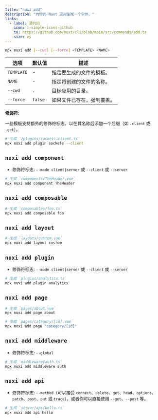 ```yaml
---
title: "nuxi add"
description: "为你的 Nuxt 应用生成一个实体。"
links:
  - label: 源代码
    icon: i-simple-icons-github
    to: https://github.com/nuxt/cli/blob/main/src/commands/add.ts
    size: xs
---
```


```bash [Terminal]
npx nuxi add [--cwd] [--force] <TEMPLATE> <NAME>
```

选项        | 默认值          | 描述
-------------------------|-----------------|------------------
`TEMPLATE` | - | 指定要生成的文件的模板。
`NAME` | - | 指定将创建的文件的名称。
`--cwd` | `.` | 目标应用的目录。
`--force` | `false` | 如果文件已存在，强制覆盖。

**修饰符:**

一些模板支持额外的修饰符标志，以在其名称后添加一个后缀（如 `.client` 或 `.get`）。

```bash [Terminal]
# 生成 `/plugins/sockets.client.ts`
npx nuxi add plugin sockets --client
```

## `nuxi add component`

* 修饰符标志: `--mode client|server` 或 `--client` 或 `--server`

```bash [Terminal]
# 生成 `components/TheHeader.vue`
npx nuxi add component TheHeader
```

## `nuxi add composable`

```bash [Terminal]
# 生成 `composables/foo.ts`
npx nuxi add composable foo
```

## `nuxi add layout`

```bash [Terminal]
# 生成 `layouts/custom.vue`
npx nuxi add layout custom
```

## `nuxi add plugin`

* 修饰符标志: `--mode client|server` 或 `--client` 或 `--server`

```bash [Terminal]
# 生成 `plugins/analytics.ts`
npx nuxi add plugin analytics
```

## `nuxi add page`

```bash [Terminal]
# 生成 `pages/about.vue`
npx nuxi add page about
```

```bash [Terminal]
# 生成 `pages/category/[id].vue`
npx nuxi add page "category/[id]"
```

## `nuxi add middleware`

* 修饰符标志: `--global`

```bash [Terminal]
# 生成 `middleware/auth.ts`
npx nuxi add middleware auth
```

## `nuxi add api`

* 修饰符标志: `--method`（可以接受 `connect`、`delete`、`get`、`head`、`options`、`patch`、`post`、`put` 或 `trace`），或者你可以直接使用 `--get`、`--post` 等。

```bash [Terminal]
# 生成 `server/api/hello.ts`
npx nuxi add api hello
```
